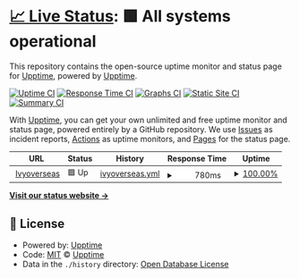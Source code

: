 # [📈 Live Status](https://demo.upptime.js.org): <!--live status--> **🟩 All systems operational**

This repository contains the open-source uptime monitor and status page for [Upptime](https://upptime.js.org), powered by [Upptime](https://github.com/upptime/upptime).

[![Uptime CI](https://github.com/upptime/upptime/workflows/Uptime%20CI/badge.svg)](https://github.com/upptime/upptime/actions?query=workflow%3A%22Uptime+CI%22)
[![Response Time CI](https://github.com/upptime/upptime/workflows/Response%20Time%20CI/badge.svg)](https://github.com/upptime/upptime/actions?query=workflow%3A%22Response+Time+CI%22)
[![Graphs CI](https://github.com/upptime/upptime/workflows/Graphs%20CI/badge.svg)](https://github.com/upptime/upptime/actions?query=workflow%3A%22Graphs+CI%22)
[![Static Site CI](https://github.com/upptime/upptime/workflows/Static%20Site%20CI/badge.svg)](https://github.com/upptime/upptime/actions?query=workflow%3A%22Static+Site+CI%22)
[![Summary CI](https://github.com/upptime/upptime/workflows/Summary%20CI/badge.svg)](https://github.com/upptime/upptime/actions?query=workflow%3A%22Summary+CI%22)

With [Upptime](https://upptime.js.org), you can get your own unlimited and free uptime monitor and status page, powered entirely by a GitHub repository. We use [Issues](https://github.com/upptime/upptime/issues) as incident reports, [Actions](https://github.com/upptime/upptime/actions) as uptime monitors, and [Pages](https://demo.upptime.js.org) for the status page.

<!--start: status pages-->
<!-- This summary is generated by Upptime (https://github.com/upptime/upptime) -->
<!-- Do not edit this manually, your changes will be overwritten -->
<!-- prettier-ignore -->
| URL | Status | History | Response Time | Uptime |
| --- | ------ | ------- | ------------- | ------ |
| <img alt="" src="https://icons.duckduckgo.com/ip3/www.ivyoverseas.com.ico" height="13"> [Ivyoverseas](https://www.Ivyoverseas.com) | 🟩 Up | [ivyoverseas.yml](https://github.com/kmohammed/upptime/commits/HEAD/history/ivyoverseas.yml) | <details><summary><img alt="Response time graph" src="./graphs/ivyoverseas/response-time-week.png" height="20"> 780ms</summary><br><a href="https://demo.upptime.js.org/history/ivyoverseas"><img alt="Response time 507" src="https://img.shields.io/endpoint?url=https%3A%2F%2Fraw.githubusercontent.com%2Fkmohammed%2Fupptime%2FHEAD%2Fapi%2Fivyoverseas%2Fresponse-time.json"></a><br><a href="https://demo.upptime.js.org/history/ivyoverseas"><img alt="24-hour response time 833" src="https://img.shields.io/endpoint?url=https%3A%2F%2Fraw.githubusercontent.com%2Fkmohammed%2Fupptime%2FHEAD%2Fapi%2Fivyoverseas%2Fresponse-time-day.json"></a><br><a href="https://demo.upptime.js.org/history/ivyoverseas"><img alt="7-day response time 780" src="https://img.shields.io/endpoint?url=https%3A%2F%2Fraw.githubusercontent.com%2Fkmohammed%2Fupptime%2FHEAD%2Fapi%2Fivyoverseas%2Fresponse-time-week.json"></a><br><a href="https://demo.upptime.js.org/history/ivyoverseas"><img alt="30-day response time 671" src="https://img.shields.io/endpoint?url=https%3A%2F%2Fraw.githubusercontent.com%2Fkmohammed%2Fupptime%2FHEAD%2Fapi%2Fivyoverseas%2Fresponse-time-month.json"></a><br><a href="https://demo.upptime.js.org/history/ivyoverseas"><img alt="1-year response time 507" src="https://img.shields.io/endpoint?url=https%3A%2F%2Fraw.githubusercontent.com%2Fkmohammed%2Fupptime%2FHEAD%2Fapi%2Fivyoverseas%2Fresponse-time-year.json"></a></details> | <details><summary><a href="https://demo.upptime.js.org/history/ivyoverseas">100.00%</a></summary><a href="https://demo.upptime.js.org/history/ivyoverseas"><img alt="All-time uptime 99.67%" src="https://img.shields.io/endpoint?url=https%3A%2F%2Fraw.githubusercontent.com%2Fkmohammed%2Fupptime%2FHEAD%2Fapi%2Fivyoverseas%2Fuptime.json"></a><br><a href="https://demo.upptime.js.org/history/ivyoverseas"><img alt="24-hour uptime 100.00%" src="https://img.shields.io/endpoint?url=https%3A%2F%2Fraw.githubusercontent.com%2Fkmohammed%2Fupptime%2FHEAD%2Fapi%2Fivyoverseas%2Fuptime-day.json"></a><br><a href="https://demo.upptime.js.org/history/ivyoverseas"><img alt="7-day uptime 100.00%" src="https://img.shields.io/endpoint?url=https%3A%2F%2Fraw.githubusercontent.com%2Fkmohammed%2Fupptime%2FHEAD%2Fapi%2Fivyoverseas%2Fuptime-week.json"></a><br><a href="https://demo.upptime.js.org/history/ivyoverseas"><img alt="30-day uptime 100.00%" src="https://img.shields.io/endpoint?url=https%3A%2F%2Fraw.githubusercontent.com%2Fkmohammed%2Fupptime%2FHEAD%2Fapi%2Fivyoverseas%2Fuptime-month.json"></a><br><a href="https://demo.upptime.js.org/history/ivyoverseas"><img alt="1-year uptime 99.67%" src="https://img.shields.io/endpoint?url=https%3A%2F%2Fraw.githubusercontent.com%2Fkmohammed%2Fupptime%2FHEAD%2Fapi%2Fivyoverseas%2Fuptime-year.json"></a></details>

<!--end: status pages-->

[**Visit our status website →**](https://demo.upptime.js.org)

## 📄 License

- Powered by: [Upptime](https://github.com/upptime/upptime)
- Code: [MIT](./LICENSE) © [Upptime](https://upptime.js.org)
- Data in the `./history` directory: [Open Database License](https://opendatacommons.org/licenses/odbl/1-0/)
